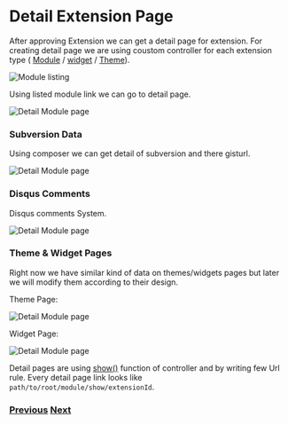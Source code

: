 # Detail Extension Page

After approving Extension we can get a detail page for extension. For creating detail page we are using coustom controller for each extension type ( [Module](https://github.com/vikas-srivastava/extensionmanager/blob/master/code/page_type/Module.php) / [widget](https://github.com/vikas-srivastava/extensionmanager/blob/master/code/page_type/Widget.php) / [Theme](https://github.com/vikas-srivastava/extensionmanager/blob/master/code/page_type/Theme.php)).

![Module listing](https://github.com/vikas-srivastava/extensionmanager/raw/master/docs/img/listing-of-approved-modules.png)

Using listed module link we can go to detail page.

![Detail Module page](https://github.com/vikas-srivastava/extensionmanager/raw/master/docs/img/detail-module-page.png)

### Subversion Data

Using composer we can get detail of subversion and there gisturl.

![Detail Module page](https://github.com/vikas-srivastava/extensionmanager/raw/master/docs/img/subversion-data.png)

### Disqus Comments

Disqus comments System.

![Detail Module page](https://github.com/vikas-srivastava/extensionmanager/raw/master/docs/img/disqus-comment.png)

### Theme & Widget Pages

Right now we have similar kind of data on themes/widgets pages but later we will modify them according to their design.

Theme Page:

![Detail Module page](https://github.com/vikas-srivastava/extensionmanager/raw/master/docs/img/theme-page.png)

Widget Page:

![Detail Module page](https://github.com/vikas-srivastava/extensionmanager/raw/master/docs/img/widget-page.png)

Detail pages are using [show()](https://github.com/vikas-srivastava/extensionmanager/blob/master/code/page_type/Module.php#L32) function of controller and by writing few Url rule. Every detail page link looks like ``path/to/root/module/show/extensionId``.

### 	[Previous](https://github.com/vikas-srivastava/extensionmanager/blob/master/docs/en/topics/submit-extension.md)		[Next](https://github.com/vikas-srivastava/extensionmanager/blob/master/docs/en/topics/update-extension.md)